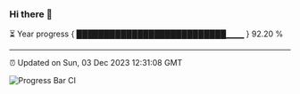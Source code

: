 ### Hi there 👋

⏳ Year progress { ███████████████████████████▁▁▁ } 92.20 %

---

⏰ Updated on Sun, 03 Dec 2023 12:31:08 GMT

![Progress Bar CI](https://github.com/ZhaoGui/ZhaoGui/workflows/Progress%20Bar%20CI/badge.svg)
